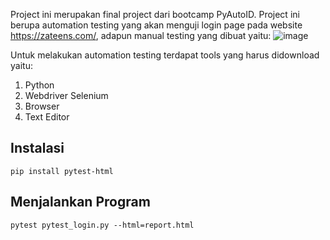Project ini merupakan final project dari bootcamp PyAutoID. Project ini berupa automation testing yang akan menguji login page pada website https://zateens.com/, adapun manual testing yang dibuat yaitu:
![image](https://user-images.githubusercontent.com/57885785/136428935-804166be-bb41-41e0-935b-b8414b6ab58e.png)

Untuk melakukan automation testing terdapat tools yang harus didownload yaitu:
1. Python
2. Webdriver Selenium
3. Browser
4. Text Editor

## Instalasi
```
pip install pytest-html
```
## Menjalankan Program
```
pytest pytest_login.py --html=report.html
```




		

